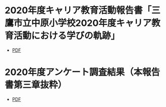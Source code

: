 # 2020年度キャリア教育活動報告書「三鷹市立中原小学校2020年度キャリア教育活動における学びの軌跡」

- [PDF](./nakahara_animation_2020.pdf)

# 2020年度アンケート調査結果（本報告書第三章抜粋）

- [PDF](./nakahara_animation_2020_cp03.pdf)
